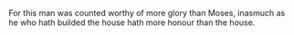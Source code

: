 For this man was counted worthy of more glory than Moses, inasmuch as he who hath builded the house hath more honour than the house.
